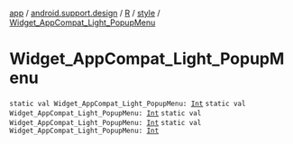 [app](../../../index.md) / [android.support.design](../../index.md) / [R](../index.md) / [style](index.md) / [Widget_AppCompat_Light_PopupMenu](.)

# Widget_AppCompat_Light_PopupMenu

`static val Widget_AppCompat_Light_PopupMenu: `[`Int`](https://kotlinlang.org/api/latest/jvm/stdlib/kotlin/-int/index.html)
`static val Widget_AppCompat_Light_PopupMenu: `[`Int`](https://kotlinlang.org/api/latest/jvm/stdlib/kotlin/-int/index.html)
`static val Widget_AppCompat_Light_PopupMenu: `[`Int`](https://kotlinlang.org/api/latest/jvm/stdlib/kotlin/-int/index.html)
`static val Widget_AppCompat_Light_PopupMenu: `[`Int`](https://kotlinlang.org/api/latest/jvm/stdlib/kotlin/-int/index.html)